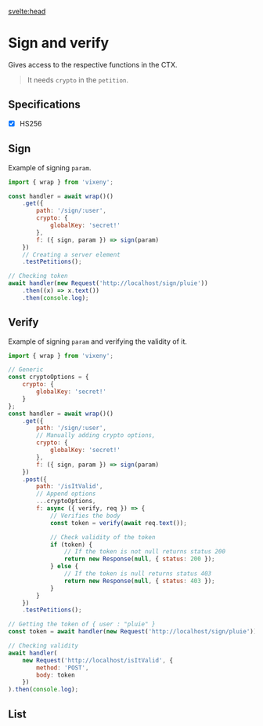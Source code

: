 <script>
  import ListOfComponents from '$lib/components/listofBasic.svelte';

</script>

<svelte:head>

<title>Sign and Verify- Vixeny</title>
  <meta name="description" content="Understanding sign and verify"/>
  <meta name="keywords" content="sign, verify, JWT, web development, Vixeny framework, FP, functional programming"/>
</svelte:head>

# Sign and verify

Gives access to the respective functions in the CTX.

> It needs `crypto` in the `petition`.

## Specifications

- [x] HS256

## Sign

Example of signing `param`.

```javascript
import { wrap } from 'vixeny';

const handler = await wrap()()
	.get({
		path: '/sign/:user',
		crypto: {
			globalKey: 'secret!'
		},
		f: ({ sign, param }) => sign(param)
	})
	// Creating a server element
	.testPetitions();

// Checking token
await handler(new Request('http://localhost/sign/pluie'))
	.then((x) => x.text())
	.then(console.log);
```

## Verify

Example of signing `param` and verifying the validity of it.

```javascript
import { wrap } from 'vixeny';

// Generic
const cryptoOptions = {
	crypto: {
		globalKey: 'secret!'
	}
};
const handler = await wrap()()
	.get({
		path: '/sign/:user',
		// Manually adding crypto options,
		crypto: {
			globalKey: 'secret!'
		},
		f: ({ sign, param }) => sign(param)
	})
	.post({
		path: '/isItValid',
		// Append options
		...cryptoOptions,
		f: async ({ verify, req }) => {
			// Verifies the body
			const token = verify(await req.text());

			// Check validity of the token
			if (token) {
				// If the token is not null returns status 200
				return new Response(null, { status: 200 });
			} else {
				// If the token is null returns status 403
				return new Response(null, { status: 403 });
			}
		}
	})
	.testPetitions();

// Getting the token of { user : "pluie" }
const token = await handler(new Request('http://localhost/sign/pluie')).then((x) => x.text());

// Checking validity
await handler(
	new Request('http://localhost/isItValid', {
		method: 'POST',
		body: token
	})
).then(console.log);
```

## List

<ListOfComponents />
